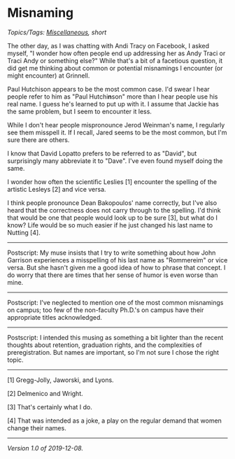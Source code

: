 Misnaming
=========

*Topics/Tags: [Miscellaneous](index-misc), short*

The other day, as I was chatting with Andi Tracy on Facebook, I
asked myself, "I wonder how often people end up addressing her as
Andy Traci or Traci Andy or something else?" While that's a bit of
a facetious question, it did get me thinking about common or potential
misnamings I encounter (or might encounter) at Grinnell.

Paul Hutchison appears to be the most common case.  I'd swear I
hear people refer to him as "Paul Hutchi**n**son" more than I hear
people use his real name.  I guess he's learned to put up with it.
I assume that Jackie has the same problem, but I seem to encounter
it less.

While I don't hear people mispronounce Jerod Weinman's name, I
regularly see them misspell it.  If I recall, Jared seems to be the
most common, but I'm sure there are others.

I know that David Lopatto prefers to be referred to as "David", but
surprisingly many abbreviate it to "Dave".  I've even found myself
doing the same.

I wonder how often the scientific Leslies [1] encounter the spelling
of the artistic Lesleys [2] and vice versa.

I think people pronounce Dean Bakopoulos' name correctly, but I've
also heard that the correctness does not carry through to the
spelling.  I'd think that would be one that people would look up
to be sure [3], but what do I know?  Life would be so much easier
if he just changed his last name to Nutting [4].

---

Postscript: My muse insists that I try to write something about how
John Garrison experiences a misspelling of his last name as
"Rommereim" or vice versa.  But she hasn't given me a good idea
of how to phrase that concept.  I do worry that there are times that
her sense of humor is even worse than mine.

---

Postscript: I've neglected to mention one of the most common misnamings
on campus; too few of the non-faculty Ph.D.'s on campus have their
appropriate titles acknowledged.

---

Postscript: I intended this musing as something a bit lighter than
the recent thoughts about retention, graduation rights, and the
complexities of preregistration.  But names are important, so I'm
not sure I chose the right topic.

---

[1] Gregg-Jolly, Jaworski, and Lyons.

[2] Delmenico and Wright.

[3] That's certainly what I do.

[4] That was intended as a joke, a play on the regular demand that
women change their names.

---

*Version 1.0 of 2019-12-08.*
